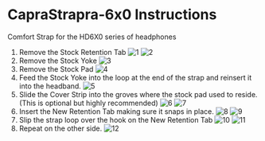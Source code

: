 # CapraStrapra-6x0 Instructions
Comfort Strap for the HD6X0 series of headphones
1. Remove the Stock Retention Tab
![1](https://user-images.githubusercontent.com/122894651/218276886-c20ea759-79d0-4e77-8dc3-5ffb8af66019.jpg)
![2](https://user-images.githubusercontent.com/122894651/218276889-0d2b7330-bf43-432e-8418-2f694fcac479.jpg)
2. Remove the Stock Yoke
![3](https://user-images.githubusercontent.com/122894651/218276890-d9b2b03e-fa07-4715-b789-da1647f3c89c.jpg)
3. Remove the Stock Pad
![4](https://user-images.githubusercontent.com/122894651/218276891-7b85ac54-b1ba-4bf6-b488-24f11200d13e.jpg)
4. Feed the Stock Yoke into the loop at the end of the strap and reinsert it into the headband.
![5](https://user-images.githubusercontent.com/122894651/218276893-3593b704-3404-41b1-858a-69f67b2c4f85.jpg)
5. Slide the Cover Strip into the groves where the stock pad used to reside. (This is optional but highly recommended)
![6](https://user-images.githubusercontent.com/122894651/218276896-a881ff23-27db-4725-b5be-b3f4cfaa1bbd.jpg)
![7](https://user-images.githubusercontent.com/122894651/218276899-c7171e10-9e94-4442-90b5-0e26dd8c9647.jpg)
6. Insert the New Retention Tab making sure it snaps in place.
![8](https://user-images.githubusercontent.com/122894651/218276901-e31fa99a-c2cf-4786-9cff-87e63423803a.jpg)
![9](https://user-images.githubusercontent.com/122894651/218276902-54773071-0bb8-44e4-b111-d84f9a9c8ab6.jpg)
7. Slip the strap loop over the hook on the New Retention Tab
![10](https://user-images.githubusercontent.com/122894651/218276903-a8fae84d-c57d-470a-b163-36b6cbec5375.jpg)
![11](https://user-images.githubusercontent.com/122894651/218276904-57e06263-bfd3-42b3-8f1d-68f92625713e.jpg)
8. Repeat on the other side.
![12](https://user-images.githubusercontent.com/122894651/218276906-eb35029f-d71d-4e4d-a80d-ab1eaa0d4fa4.jpg)
